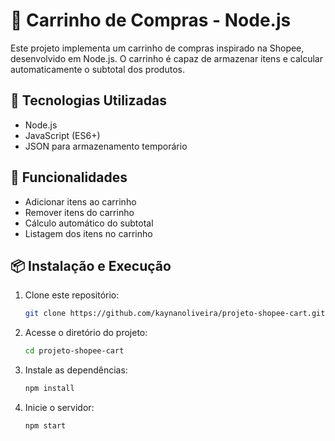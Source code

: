 # 🛒 Carrinho de Compras - Node.js

Este projeto implementa um carrinho de compras inspirado na Shopee, desenvolvido em Node.js. O carrinho é capaz de armazenar itens e calcular automaticamente o subtotal dos produtos.

## 🚀 Tecnologias Utilizadas

- Node.js
- JavaScript (ES6+)
- JSON para armazenamento temporário

## 📌 Funcionalidades

- Adicionar itens ao carrinho
- Remover itens do carrinho
- Cálculo automático do subtotal
- Listagem dos itens no carrinho

## 📦 Instalação e Execução

1. Clone este repositório:
   ```sh
   git clone https://github.com/kaynanoliveira/projeto-shopee-cart.git
   ```
2. Acesse o diretório do projeto:
   ```sh
   cd projeto-shopee-cart
   ```
3. Instale as dependências:
   ```sh
   npm install
   ```
4. Inicie o servidor:
   ```sh
   npm start
   ```
